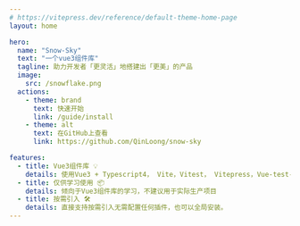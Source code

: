 ```yaml
---
# https://vitepress.dev/reference/default-theme-home-page
layout: home

hero:
  name: "Snow-Sky"
  text: "一个vue3组件库"
  tagline: 助力开发者「更灵活」地搭建出「更美」的产品
  image:
    src: /snowflake.png
  actions:
    - theme: brand
      text: 快速开始
      link: /guide/install
    - theme: alt
      text: 在GitHub上查看
      link: https://github.com/QinLoong/snow-sky

features:
  - title: Vue3组件库 💡
    details: 使用Vue3 + Typescript4， Vite，Vitest， Vitepress，Vue-test-utils2，Rollup, Postcss 等众多技术
  - title: 仅供学习使用 📦
    details: 倾向于Vue3组件库的学习，不建议用于实际生产项目
  - title: 按需引入 🛠️
    details: 直接支持按需引入无需配置任何插件，也可以全局安装。
---
```


